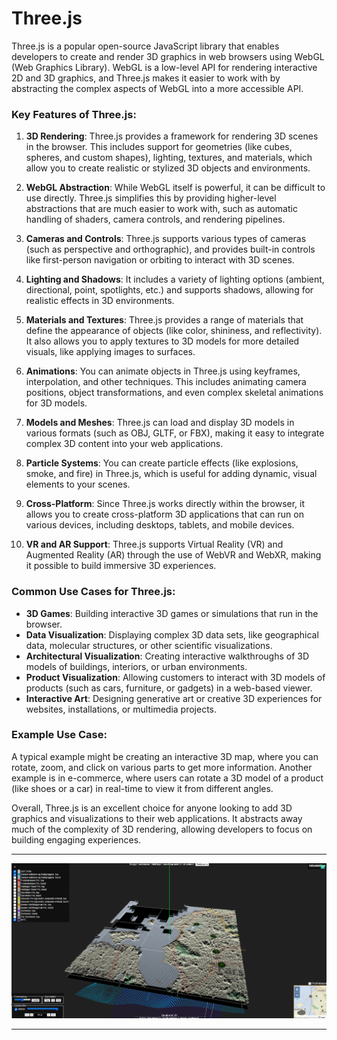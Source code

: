 # Three.js

Three.js is a popular open-source JavaScript library that enables developers to create and render 3D graphics in web browsers using WebGL (Web Graphics Library). WebGL is a low-level API for rendering interactive 2D and 3D graphics, and Three.js makes it easier to work with by abstracting the complex aspects of WebGL into a more accessible API.

### Key Features of Three.js:

1. **3D Rendering**: Three.js provides a framework for rendering 3D scenes in the browser. This includes support for geometries (like cubes, spheres, and custom shapes), lighting, textures, and materials, which allow you to create realistic or stylized 3D objects and environments.

2. **WebGL Abstraction**: While WebGL itself is powerful, it can be difficult to use directly. Three.js simplifies this by providing higher-level abstractions that are much easier to work with, such as automatic handling of shaders, camera controls, and rendering pipelines.

3. **Cameras and Controls**: Three.js supports various types of cameras (such as perspective and orthographic), and provides built-in controls like first-person navigation or orbiting to interact with 3D scenes.

4. **Lighting and Shadows**: It includes a variety of lighting options (ambient, directional, point, spotlights, etc.) and supports shadows, allowing for realistic effects in 3D environments.

5. **Materials and Textures**: Three.js provides a range of materials that define the appearance of objects (like color, shininess, and reflectivity). It also allows you to apply textures to 3D models for more detailed visuals, like applying images to surfaces.

6. **Animations**: You can animate objects in Three.js using keyframes, interpolation, and other techniques. This includes animating camera positions, object transformations, and even complex skeletal animations for 3D models.

7. **Models and Meshes**: Three.js can load and display 3D models in various formats (such as OBJ, GLTF, or FBX), making it easy to integrate complex 3D content into your web applications.

8. **Particle Systems**: You can create particle effects (like explosions, smoke, and fire) in Three.js, which is useful for adding dynamic, visual elements to your scenes.

9. **Cross-Platform**: Since Three.js works directly within the browser, it allows you to create cross-platform 3D applications that can run on various devices, including desktops, tablets, and mobile devices.

10. **VR and AR Support**: Three.js supports Virtual Reality (VR) and Augmented Reality (AR) through the use of WebVR and WebXR, making it possible to build immersive 3D experiences.

### Common Use Cases for Three.js:

- **3D Games**: Building interactive 3D games or simulations that run in the browser.
- **Data Visualization**: Displaying complex 3D data sets, like geographical data, molecular structures, or other scientific visualizations.
- **Architectural Visualization**: Creating interactive walkthroughs of 3D models of buildings, interiors, or urban environments.
- **Product Visualization**: Allowing customers to interact with 3D models of products (such as cars, furniture, or gadgets) in a web-based viewer.
- **Interactive Art**: Designing generative art or creative 3D experiences for websites, installations, or multimedia projects.

### Example Use Case:

A typical example might be creating an interactive 3D map, where you can rotate, zoom, and click on various parts to get more information. Another example is in e-commerce, where users can rotate a 3D model of a product (like shoes or a car) in real-time to view it from different angles.

Overall, Three.js is an excellent choice for anyone looking to add 3D graphics and visualizations to their web applications. It abstracts away much of the complexity of 3D rendering, allowing developers to focus on building engaging experiences.

---
![reult image of simple grid](/resources/ThreeJs/images/sample-1.PNG)

---